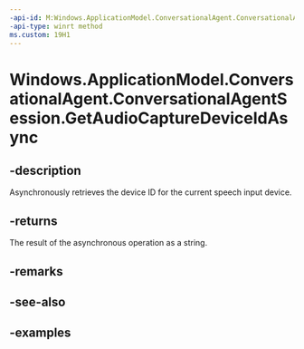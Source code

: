 ```yaml
---
-api-id: M:Windows.ApplicationModel.ConversationalAgent.ConversationalAgentSession.GetAudioCaptureDeviceIdAsync
-api-type: winrt method
ms.custom: 19H1
---
```


<!-- Method syntax.
public IAsyncOperation<string> ConversationalAgentSession.GetAudioCaptureDeviceIdAsync()
-->

# Windows.ApplicationModel.ConversationalAgent.ConversationalAgentSession.GetAudioCaptureDeviceIdAsync

## -description

Asynchronously retrieves the device ID for the current speech input device.

## -returns

The result of the asynchronous operation as a string.

## -remarks

## -see-also

## -examples

